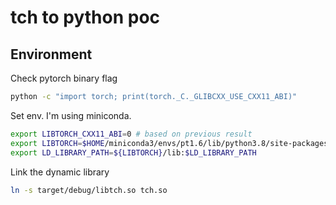 # tch to python poc

## Environment

Check pytorch binary flag

```bash
python -c "import torch; print(torch._C._GLIBCXX_USE_CXX11_ABI)"
```

Set env. I'm using miniconda.

```bash
export LIBTORCH_CXX11_ABI=0 # based on previous result
export LIBTORCH=$HOME/miniconda3/envs/pt1.6/lib/python3.8/site-packages/torch
export LD_LIBRARY_PATH=${LIBTORCH}/lib:$LD_LIBRARY_PATH
```

Link the dynamic library

```bash
ln -s target/debug/libtch.so tch.so
```